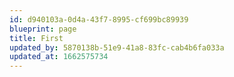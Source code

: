 ```yaml
---
id: d940103a-0d4a-43f7-8995-cf699bc89939
blueprint: page
title: First
updated_by: 5870138b-51e9-41a8-83fc-cab4b6fa033a
updated_at: 1662575734
---
```

